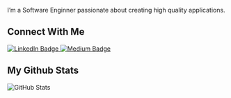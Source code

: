 I’m a Software Enginner passionate about creating high quality applications.

## Connect With Me
<div id="badges">
    <a href="https://www.linkedin.com/in/emre-deniz1/">
      <img src="https://img.shields.io/badge/LinkedIn-blue?style=for-the-badge&logo=linkedin&logoColor=white" alt="LinkedIn Badge"/>
    </a>
    <a href="https://medium.com/@emre.deniz">
      <img src="https://img.shields.io/badge/Medium-12100E?style=for-the-badge&logo=medium&logoColor=white" alt="Medium Badge"/>
    </a>
</div>

## My Github Stats
![GitHub Stats](https://github-readme-stats.vercel.app/api?username=EmreDenizz&count_private=true&show_icons=true&theme=radical&hide_rank=false)
